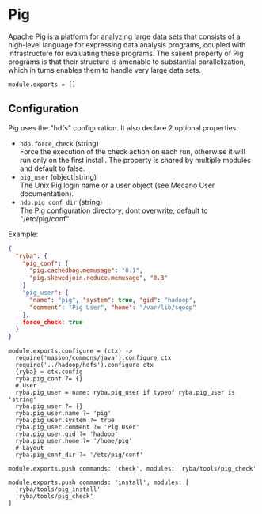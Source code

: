
# Pig

Apache Pig is a platform for analyzing large data sets that consists of a 
high-level language for expressing data analysis programs, coupled with 
infrastructure for evaluating these programs. The salient property of Pig 
programs is that their structure is amenable to substantial parallelization, 
which in turns enables them to handle very large data sets.

    module.exports = []

## Configuration

Pig uses the "hdfs" configuration. It also declare 2 optional properties:

*   `hdp.force_check` (string)   
    Force the execution of the check action on each run, otherwise it will
    run only on the first install. The property is shared by multiple
    modules and default to false.   
*   `pig_user` (object|string)   
    The Unix Pig login name or a user object (see Mecano User documentation).   
*   `hdp.pig_conf_dir` (string)   
    The Pig configuration directory, dont overwrite, default to "/etc/pig/conf".   

Example:

```json
{
  "ryba": {
    "pig_conf": {
      "pig.cachedbag.memusage": "0.1",
      "pig.skewedjoin.reduce.memusage", "0.3"
    }
    "pig_user": {
      "name": "pig", "system": true, "gid": "hadoop",
      "comment": "Pig User", "home": "/var/lib/sqoop"
    },
    force_check: true
  }
}
```

    module.exports.configure = (ctx) ->
      require('masson/commons/java').configure ctx
      require('../hadoop/hdfs').configure ctx
      {ryba} = ctx.config
      ryba.pig_conf ?= {}
      # User
      ryba.pig_user = name: ryba.pig_user if typeof ryba.pig_user is 'string'
      ryba.pig_user ?= {}
      ryba.pig_user.name ?= 'pig'
      ryba.pig_user.system ?= true
      ryba.pig_user.comment ?= 'Pig User'
      ryba.pig_user.gid ?= 'hadoop'
      ryba.pig_user.home ?= '/home/pig'
      # Layout
      ryba.pig_conf_dir ?= '/etc/pig/conf'

    module.exports.push commands: 'check', modules: 'ryba/tools/pig_check'

    module.exports.push commands: 'install', modules: [
      'ryba/tools/pig_install'
      'ryba/tools/pig_check'
    ]

